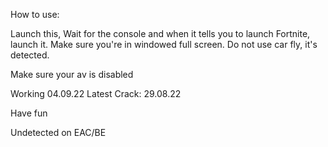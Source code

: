 How to use:

Launch this, Wait for the console and when it tells you to launch Fortnite, launch it.
Make sure you're in windowed full screen.
Do not use car fly, it's detected.

Make sure your av is disabled

Working 04.09.22
Latest Crack: 29.08.22

Have fun

Undetected on EAC/BE
